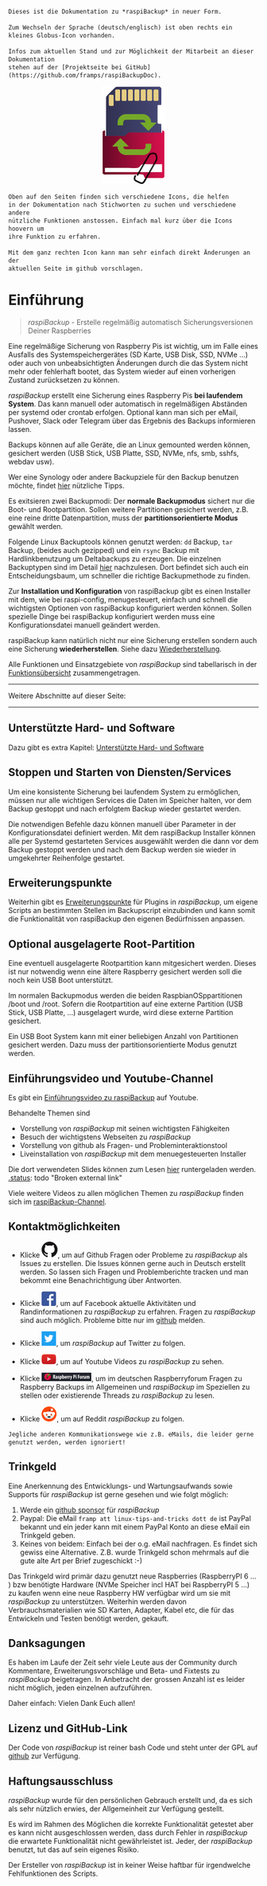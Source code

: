 ``` admonish info title="Work in progress - In Arbeit"
Dieses ist die Dokumentation zu *raspiBackup* in neuer Form.

Zum Wechseln der Sprache (deutsch/englisch) ist oben rechts ein kleines Globus-Icon vorhanden.

Infos zum aktuellen Stand und zur Möglichkeit der Mitarbeit an dieser Dokumentation
stehen auf der [Projektseite bei GitHub](https://github.com/framps/raspiBackupDoc).
```

<center>     <!-- The blank line before the image definition is required! -->
  
![Icon](images/icons/Icon_rot_blau_final_128.png)
</center>

``` admonish info title="Nutzungshinweise"
Oben auf den Seiten finden sich verschiedene Icons, die helfen
in der Dokumentation nach Stichworten zu suchen und verschiedene andere
nützliche Funktionen anstossen. Einfach mal kurz über die Icons hoovern um
ihre Funktion zu erfahren. 

Mit dem ganz rechten Icon kann man sehr einfach direkt Änderungen an der
aktuellen Seite im github vorschlagen.
```

# Einführung

> *raspiBackup* - Erstelle regelmäßig automatisch Sicherungsversionen Deiner Raspberries

Eine regelmäßige Sicherung von Raspberry Pis ist wichtig, um im Falle eines
Ausfalls des Systemspeichergerätes (SD Karte, USB Disk, SSD, NVMe ...) oder auch von
unbeabsichtigten Änderungen durch die das System nicht mehr oder fehlerhaft bootet, das System wieder auf einen vorherigen Zustand zurücksetzen zu können.

*raspiBackup* erstellt eine Sicherung eines Raspberry Pis **bei laufendem System**.
Das kann manuell oder automatisch in regelmäßigen Abständen per systemd oder crontab erfolgen. Optional kann man sich per eMail, Pushover, Slack oder Telegram über das Ergebnis des Backups informieren lassen.

Backups können auf alle Geräte, die an Linux gemounted werden können, gesichert
werden (USB Stick, USB Platte, SSD, NVMe, nfs, smb, sshfs, webdav usw).

Wer eine Synology oder andere Backupziele für den Backup benutzen möchte,
findet [hier](backup-targets.md) nützliche Tipps.

Es exitsieren zwei Backupmodi: Der **normale Backupmodus** sichert nur die Boot- und Rootpartition. Sollen weitere Partitionen gesichert werden, z.B. eine reine dritte Datenpartition, muss der **partitionsorientierte Modus** gewählt werden.

Folgende Linux Backuptools können genutzt werden: `dd` Backup, `tar` Backup, (beides auch gezipped) und ein `rsync` Backup mit Hardlinkbenutzung um Deltabackups zu erzeugen.
Die einzelnen Backuptypen sind im Detail [hier](backuptypes.md) nachzulesen.
Dort befindet sich auch ein Entscheidungsbaum, um schneller die richtige Backupmethode zu finden.

Zur **Installation und Konfiguration** von raspiBackup gibt es einen Installer mit dem,
wie bei raspi-config, menugesteuert, einfach und schnell die wichtigsten Optionen von raspiBackup konfiguriert werden können. Sollen spezielle Dinge bei raspiBackup konfiguriert werden muss eine Konfigurationsdatei manuell geändert werden.

raspiBackup kann natürlich nicht nur eine Sicherung erstellen sondern auch eine Sicherung **wiederherstellen**. Siehe dazu [Wiederherstellung](restore.md).

Alle Funktionen und Einsatzgebiete von *raspiBackup* sind tabellarisch in der
[Funktionsübersicht](function-overview.md) zusammengetragen.

---

Weitere Abschnitte auf dieser Seite:

<!-- toc -->

---

## Unterstützte Hard- und Software

Dazu gibt es extra Kapitel: [Unterstützte Hard- und Software](supported-hardware-and-software.md)

## Stoppen und Starten von Diensten/Services

Um eine konsistente Sicherung bei laufendem System zu ermöglichen, müssen
nur alle wichtigen Services die Daten im Speicher halten, vor dem Backup gestoppt und nach erfolgtem Backup wieder gestartet werden.

Die notwendigen Befehle dazu können manuell über Parameter in der Konfigurationsdatei definiert werden. Mit dem raspiBackup Installer können alle per Systemd gestarteten Services ausgewählt werden die dann vor dem Backup gestoppt werden und nach dem Backup werden sie wieder in umgekehrter Reihenfolge gestartet.

## Erweiterungspunkte

Weiterhin gibt es [Erweiterungspunkte](hooks-for-own-scripts.md) für Plugins in *raspiBackup*, um eigene Scripts an bestimmten Stellen im Backupscript einzubinden und kann somit die Funktionalität von raspiBackup den eigenen Bedürfnissen anpassen.

## Optional ausgelagerte Root-Partition

Eine eventuell ausgelagerte Rootpartition kann mitgesichert werden. Dieses ist nur notwendig wenn eine ältere Raspberry gesichert werden soll die noch kein USB Boot unterstützt.

Im normalen Backupmodus werden die beiden RaspbianOSppartitionen
/boot und /root. Sofern die Rootpartition auf eine externe
Partition (USB Stick, USB Platte, ...) ausgelagert wurde, wird diese externe
Partition gesichert.

Ein USB Boot System kann mit einer beliebigen Anzahl von Partitionen
gesichert werden. Dazu muss der partitionsorientierte Modus genutzt werden.

## Einführungsvideo und Youtube-Channel

Es gibt ein [Einführungsvideo zu raspiBackup](https://youtu.be/PuK_FNK674s) auf Youtube.

Behandelte Themen sind

  * Vorstellung von *raspiBackup* mit seinen wichtigsten Fähigkeiten
  * Besuch der wichtigstens Webseiten zu *raspiBackup*
  * Vorstellung von github als Fragen- und Probleminteraktionstool
  * Liveinstallation von *raspiBackup* mit dem menuegesteuerten Installer

Die dort verwendeten Slides können zum Lesen [hier](https://www.linux-tips-and-tricks.de/de/downloads/raspibackup-de-pdf/download) runtergeladen werden.
[.status]: todo "Broken external link"

Viele weitere Videos zu allen möglichen Themen zu *raspiBackup* finden sich im [raspiBackup-Channel](https://www.youtube.com/@raspiBackup).



<a name="kontakt"></a>
## Kontaktmöglichkeiten

* Klicke [![Github](images/icons/GitHub-Mark-32px.png)](https://github.com/framps/raspiBackup/issues),
  um auf Github Fragen oder Probleme zu *raspiBackup* als Issues zu erstellen.
  Die Issues können gerne auch in Deutsch erstellt werden.
  So lassen sich Fragen und Problemberichte tracken und man bekommt eine Benachrichtigung über Antworten.

* Klicke [![Facebook](images/icons/FB-f-Logo__blue_29.png)](https://www.facebook.com/raspiBackup/),
  um auf Facebook aktuelle Aktivitäten und Randinformationen zu *raspiBackup* zu erfahren.
  Fragen zu *raspiBackup* sind auch möglich. Probleme bitte nur im [github](https://github.com/framps/raspiBackup/issues) melden.

* Klicke [![Twitter](images/icons/Twitter-f-Logo__blue_29.png)](https://www.twitter.com/linuxframp),
  um *raspiBackup* auf Twitter zu folgen.

* Klicke [![Youtube](images/icons/Youtube.png)](https://www.youtube.com/channel/UCnFHtfMXVpWy6mzMazqyINg),
  um auf Youtube Videos zu *raspiBackup* zu sehen.

* Klicke [![RaspberryForum](images/icons/RaspberryForumSmall.png)](https://forum-raspberrypi.de/forum/board/153-backup/),
  um im deutschen Raspberryforum Fragen zu Raspberry Backups im Allgemeinen und *raspiBackup* im Speziellen zu stellen oder existierende Threads zu *raspiBackup* zu lesen.

* Klicke [![Reddit](images/icons/reddit-icon.png)](https://www.reddit.com/r/raspiBackup/),
  um auf Reddit *raspiBackup* zu folgen.

``` admonish info title="Hinweis"
Jegliche anderen Kommunikationswege wie z.B. eMails, die leider gerne genutzt werden, werden ignoriert!
```

<a name="donation"></a>
## Trinkgeld

Eine Anerkennung des Entwicklungs- und Wartungsaufwands sowie Supports für
*raspiBackup* ist gerne gesehen und wie folgt möglich:

1. Werde ein [github sponsor](https://github.com/sponsors/framps) für *raspiBackup*
2. Paypal: Die eMail `framp att linux-tips-and-tricks dott de` ist PayPal bekannt
   und ein jeder kann mit einem PayPal Konto an diese eMail ein Trinkgeld geben.
3. Keines von beidem: Einfach bei der o.g. eMail nachfragen. Es findet sich
   gewiss eine Alternative. Z.B. wurde Trinkgeld schon mehrmals auf die
   gute alte Art per Brief zugeschickt :-)
   
Das Trinkgeld wird primär dazu genutzt neue Raspberries (RaspberryPI 6 ... ) 
bzw benötigte Hardware
(NVMe Speicher incl HAT bei RaspberryPI 5 ...)
zu kaufen wenn eine neue Raspberry HW verfügbar wird um sie mit *raspiBackup*
zu unterstützen. Weiterhin werden davon 
Verbrauchsmaterialien wie SD Karten, Adapter, Kabel etc, die für das Entwickeln
und Testen benötigt werden, gekauft. 

## Danksagungen

Es haben im Laufe der Zeit sehr viele Leute aus der Community durch Kommentare,
Erweiterungsvorschläge und Beta- und Fixtests zu *raspiBackup* beigetragen.
In Anbetracht der grossen Anzahl ist es leider nicht möglich, jeden einzelnen aufzuführen.

Daher einfach: Vielen Dank Euch allen!


## Lizenz und GitHub-Link

Der Code von *raspiBackup* ist reiner bash Code und steht unter der GPL auf [github](https://github.com/framps/raspiBackup) zur Verfügung.


## Haftungsausschluss

*raspiBackup* wurde für den persönlichen Gebrauch erstellt und, da es sich als sehr nützlich erwies, der Allgemeinheit zur
Verfügung gestellt.

Es wird im Rahmen des Möglichen die korrekte Funktionalität getestet
aber es kann nicht ausgeschlossen werden, dass durch Fehler in
*raspiBackup* die erwartete Funktionalität nicht gewährleistet ist.
Jeder, der *raspiBackup* benutzt, tut das auf sein eigenes Risiko.

Der Ersteller von *raspiBackup* ist in keiner Weise haftbar für
irgendwelche Fehlfunktionen des Scripts.

[.source]: https://www.linux-tips-and-tricks.de/de/raspibackup
[.source]: https://www.linux-tips-and-tricks.de/en/backup
[.source]: https://linux-tips-and-tricks.de/de/trinkgeld
[.status]: wip "Review by framp ongoing"
